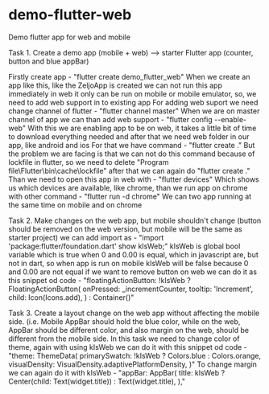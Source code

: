 # demo-flutter-web
Demo flutter app for web and mobile

Task 1. Create a demo app (mobile + web) --> starter Flutter app (counter, button and blue appBar) 

Firstly create app
		- "flutter create demo_flutter_web"
When we create an app like this, like the ZeljoApp is created we can not run this app immediately in web it only can be run on mobile or mobile emulator, so, we need to add web support in to existing app
For adding web suport we need change channel of flutter
		- "flutter channel master"
When we are on master channel of app we can than add web support
		- "flutter config --enable-web"
With this we are enabling app to be on web, it takes a little bit of time to download everything needed and after that we need web folder in our app, like android and ios
For that we have command
		- "flutter create ."
But the problem we are facing is that we can not do this command because of lockfile in flutter, so we need to delete "Program file\Flutter\bin\cache\lockfile" after that we can again do "flutter create ."
Than we need to open this app in web with
		- "flutter devices"
Which shows us which devices are available, like chrome, than we run app on chrome with other command
		- "flutter run -d chrome"
We can two app running at the same time on mobile and on chrome

Task 2. Make changes on the web app, but mobile shouldn't change (button should be removed on the web version, but mobile will be the same as starter project)
we can add import as
		- "import 'package:flutter/foundation.dart' show kIsWeb;"
kIsWeb is global bool variable which is true when 0 and 0.00 is equal, which in javascript are, but not in dart, so when app is run on mobile kIsWeb will be false because 0 and 0.00 are not equal
if we want to remove button on web we can do it as this snippet od code
		- "floatingActionButton: !kIsWeb ?  FloatingActionButton(
        		onPressed: _incrementCounter,
        		tooltip: 'Increment',
        		child: Icon(Icons.add),
      		) : Container()"

Task 3. Create a layout change on the web app without affecting the mobile side. (i.e. Mobile AppBar should hold the blue color, while on the web, AppBar should be different color, and also margin on the web, should be different from the mobile side.
In this task we need to change color of theme, again with using kIsWeb we can do it with this snippet od code
	      - "theme: ThemeData(
        	primarySwatch: !kIsWeb ? Colors.blue : Colors.orange,
        	visualDensity: VisualDensity.adaptivePlatformDensity,
      	      )"
To change margin we can again do it with kIsWeb
	      - "appBar: AppBar(
        		title: kIsWeb ? Center(child: Text(widget.title)) : Text(widget.title),
      		),"
		
		